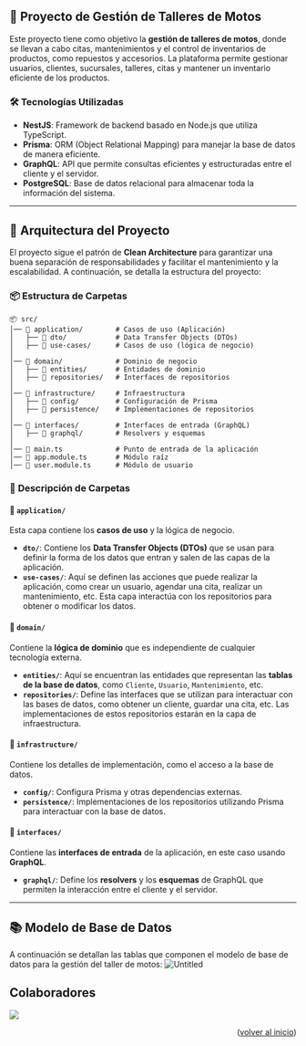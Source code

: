 <a name="readme-top"></a>

## 🚀 **Proyecto de Gestión de Talleres de Motos**

Este proyecto tiene como objetivo la **gestión de talleres de motos**, donde se llevan a cabo citas, mantenimientos y el control de inventarios de productos, como repuestos y accesorios. La plataforma permite gestionar usuarios, clientes, sucursales, talleres, citas y mantener un inventario eficiente de los productos.

### 🛠 **Tecnologías Utilizadas**

- **NestJS**: Framework de backend basado en Node.js que utiliza TypeScript.
- **Prisma**: ORM (Object Relational Mapping) para manejar la base de datos de manera eficiente.
- **GraphQL**: API que permite consultas eficientes y estructuradas entre el cliente y el servidor.
- **PostgreSQL**: Base de datos relacional para almacenar toda la información del sistema.

---

## 📌 **Arquitectura del Proyecto**

El proyecto sigue el patrón de **Clean Architecture** para garantizar una buena separación de responsabilidades y facilitar el mantenimiento y la escalabilidad. A continuación, se detalla la estructura del proyecto:

### 📦 **Estructura de Carpetas**

```plaintext
📦 src/
│── 📂 application/        # Casos de uso (Aplicación)
│   ├── 📂 dto/            # Data Transfer Objects (DTOs)
│   ├── 📂 use-cases/      # Casos de uso (lógica de negocio)
│
│── 📂 domain/             # Dominio de negocio
│   ├── 📂 entities/       # Entidades de dominio
│   ├── 📂 repositories/   # Interfaces de repositorios
│
│── 📂 infrastructure/     # Infraestructura
│   ├── 📂 config/         # Configuración de Prisma
│   ├── 📂 persistence/    # Implementaciones de repositorios
│
│── 📂 interfaces/         # Interfaces de entrada (GraphQL)
│   ├── 📂 graphql/        # Resolvers y esquemas
│
│── 📂 main.ts             # Punto de entrada de la aplicación
│── 📂 app.module.ts       # Módulo raíz
│── 📂 user.module.ts      # Módulo de usuario
```

### 📂 **Descripción de Carpetas**

#### 📂 `application/`
Esta capa contiene los **casos de uso** y la lógica de negocio.

- **`dto/`**: Contiene los **Data Transfer Objects (DTOs)** que se usan para definir la forma de los datos que entran y salen de las capas de la aplicación.
- **`use-cases/`**: Aquí se definen las acciones que puede realizar la aplicación, como crear un usuario, agendar una cita, realizar un mantenimiento, etc. Esta capa interactúa con los repositorios para obtener o modificar los datos.

#### 📂 `domain/`
Contiene la **lógica de dominio** que es independiente de cualquier tecnología externa.

- **`entities/`**: Aquí se encuentran las entidades que representan las **tablas de la base de datos**, como `Cliente`, `Usuario`, `Mantenimiento`, etc.
- **`repositories/`**: Define las interfaces que se utilizan para interactuar con las bases de datos, como obtener un cliente, guardar una cita, etc. Las implementaciones de estos repositorios estarán en la capa de infraestructura.

#### 📂 `infrastructure/`
Contiene los detalles de implementación, como el acceso a la base de datos.

- **`config/`**: Configura Prisma y otras dependencias externas.
- **`persistence/`**: Implementaciones de los repositorios utilizando Prisma para interactuar con la base de datos.

#### 📂 `interfaces/`
Contiene las **interfaces de entrada** de la aplicación, en este caso usando **GraphQL**.

- **`graphql/`**: Define los **resolvers** y los **esquemas** de GraphQL que permiten la interacción entre el cliente y el servidor.

---

## 📚 **Modelo de Base de Datos**

A continuación se detallan las tablas que componen el modelo de base de datos para la gestión del taller de motos:
![Untitled](https://github.com/user-attachments/assets/7f03d2f9-84af-43cb-8908-d4fa32e13906)

## Colaboradores
<a href="https://github.com/Taller-Motos-Santos-Cunstons/ls-server/graphs/contributors">
  <img src="https://contrib.rocks/image?repo=Taller-Motos-Santos-Cunstons/ls-server" />
</a>
<p align="right">(<a href="#readme-top">volver al inicio</a>)</p>

